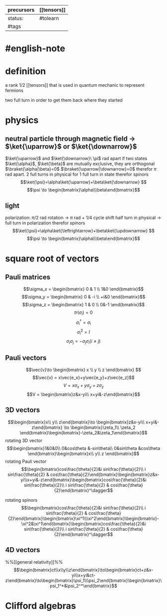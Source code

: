 | precursors | [[tensors]] |
| ---------- | ----------- |
| status:    | #tolearn    |
| #tags      |             |
# #english-note 
# definition
a rank 1/2 [[tensors]] that is used in quantum mechanic to represent fermions

two full turn in order to get them back where they started


# physics
## neutral particle through magnetic field $\to$ $\ket{\uparrow}$ or $\ket{\downarrow}$
$\ket{\uparrow}$ and $\ket{\downarrow}\ \pi$ rad apart
if two states $\ket{\alpha}$, $\ket{\beta}$ are mutually exclusive, they are orthogonal $\braket{\alpha|\beta}=0$
$\braket{\uparrow|\downarrow}=0$ therefor $\pi$ rad apart.
2 full turns in physical for 1 full turn in state
therefor spinors
$$\ket{\psi}=\alpha\ket{\uparrow}+\beta\ket{\downarrow} $$
$$\psi \to \begin{bmatrix}\alpha\\\beta\end{bmatrix}$$

## light
polarization:
$\pi/2$ rad rotation -> $\pi$ rad + 1/4 cycle shift
half turn in physical -> full turn in polarization
therefor spinors
$$\ket{\psi}=\alpha\ket{\leftrightarrow}+\beta\ket{\updownarrow} $$
$$\psi \to \begin{bmatrix}\alpha\\\beta\end{bmatrix}$$
# square root of vectors
## Pauli matrices
$$\sigma_x = \begin{bmatrix} 0 & 1 \\ 1&0 \end{bmatrix}$$
$$\sigma_y = \begin{bmatrix} 0 & -i \\ +i&0 \end{bmatrix}$$
$$\sigma_z = \begin{bmatrix} 1 & 0 \\ 0&-1 \end{bmatrix}$$
$$tr(\sigma_i)=0$$
$$\sigma_i^\dagger = \sigma_i$$
$$\sigma_i^2 = I$$
$$\sigma_i\sigma_j = -\sigma_j\sigma_i (i\neq j) $$
## Pauli vectors
$$\vec{v}\to \begin{bmatrix} x \\ y \\ z \end{bmatrix} $$
$$\vec{v} = x\vec{e_x}+y\vec{e_y}+z\vec{e_z}$$
$$V= x\sigma_x + y\sigma_y +z\sigma_z$$
$$V = \begin{bmatrix}z&x-yi\\ x+yi&-z\end{bmatrix}$$



## 3D vectors
$$\begin{bmatrix}x\\ y\\ z\end{bmatrix}\to \begin{bmatrix}z&x-yi\\ x+yi&-z\end{bmatrix} \to \begin{bmatrix}\zeta_1\\ \zeta_2 \end{bmatrix}\begin{bmatrix}-\zeta_2&\zeta_1\end{bmatrix}$$
rotating 3D vector 
$$\begin{bmatrix}1&0&0\\ 0&cos\theta &-sin\theta\\ 0&sin\theta &cos\theta \end{bmatrix}\begin{bmatrix}x\\ y\\ z \end{bmatrix}$$
rotating Pauli vector
$$\begin{bmatrix}cos\frac{\theta}{2}&i sin\frac{\theta}{2}\\ i sin\frac{\theta}{2} & cos\frac{\theta}{2}\end{bmatrix}\begin{bmatrix}z&x-yi\\x+yi&-z\end{bmatrix}\begin{bmatrix}cos\frac{\theta}{2}&i sin\frac{\theta}{2}\\ i sin\frac{\theta}{2} & cos\frac{\theta}{2}\end{bmatrix}^\dagger$$

rotating spinors
$$\begin{bmatrix}cos\frac{\theta}{2}&i sin\frac{\theta}{2}\\ i sin\frac{\theta}{2} & cos\frac{\theta}{2}\end{bmatrix}\begin{bmatrix}\xi^1\\\xi^2\end{bmatrix}\begin{bmatrix}-\xi^2&\xi^1\end{bmatrix}\begin{bmatrix}cos\frac{\theta}{2}&i sin\frac{\theta}{2}\\ i sin\frac{\theta}{2} & cos\frac{\theta}{2}\end{bmatrix}^\dagger$$
## 4D vectors
%%[[general relativity]]%%
$$\begin{bmatrix}ct\\x\\y\\z\end{bmatrix}\to\begin{bmatrix}ct+z&x-yi\\x+yi&ct-z\end{bmatrix}\to\begin{bmatrix}\psi_1\\\psi_2\end{bmatrix}\begin{bmatrix}\psi_1^*&\psi_2^*\end{bmatrix}$$
# Clifford algebras

